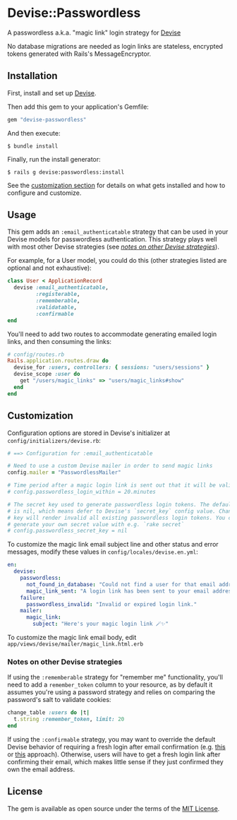 # Devise::Passwordless

A passwordless a.k.a. "magic link" login strategy for [Devise][]

No database migrations are needed as login links are stateless, encrypted tokens generated with Rails's MessageEncryptor.

## Installation

First, install and set up [Devise][].

Then add this gem to your application's Gemfile:

```ruby
gem "devise-passwordless"
```

And then execute:

```
$ bundle install
```

Finally, run the install generator:

```
$ rails g devise:passwordless:install
```

See the [customization section](#customization) for details on what gets installed and how to configure and customize.

## Usage

This gem adds an `:email_authenticatable` strategy that can be used in your Devise models for passwordless authentication. This strategy plays well with most other Devise strategies (see [*notes on other Devise strategies*](#notes-on-other-devise-strategies)).

For example, for a User model, you could do this (other strategies listed are optional and not exhaustive):

```ruby
class User < ApplicationRecord
  devise :email_authenticatable,
         :registerable,
         :rememberable,
         :validatable,
         :confirmable
end
```

You'll need to add two routes to accommodate generating emailed login links, and then consuming the links:

```ruby
# config/routes.rb
Rails.application.routes.draw do
  devise_for :users, controllers: { sessions: "users/sessions" }
  devise_scope :user do
    get "/users/magic_links" => "users/magic_links#show"
  end
end
```

## Customization

Configuration options are stored in Devise's initializer at `config/initializers/devise.rb`:

```ruby
# ==> Configuration for :email_authenticatable

# Need to use a custom Devise mailer in order to send magic links
config.mailer = "PasswordlessMailer"

# Time period after a magic login link is sent out that it will be valid for.
# config.passwordless_login_within = 20.minutes

# The secret key used to generate passwordless login tokens. The default value
# is nil, which means defer to Devise's `secret_key` config value. Changing this
# key will render invalid all existing passwordless login tokens. You can
# generate your own secret value with e.g. `rake secret`
# config.passwordless_secret_key = nil
```

To customize the magic link email subject line and other status and error messages, modify these values in `config/locales/devise.en.yml`:

```yaml
en:
  devise:
    passwordless:
      not_found_in_database: "Could not find a user for that email address"
      magic_link_sent: "A login link has been sent to your email address. Please follow the link to log in to your account."
    failure:
      passwordless_invalid: "Invalid or expired login link."
    mailer:
      magic_link:
        subject: "Here's your magic login link 🪄✨"
```

To customize the magic link email body, edit `app/views/devise/mailer/magic_link.html.erb`

### Notes on other Devise strategies

If using the `:rememberable` strategy for "remember me" functionality, you'll need to add a `remember_token` column to your resource, as by default it assumes you're using a password strategy and relies on comparing the password's salt to validate cookies:

```ruby
change_table :users do |t|
  t.string :remember_token, limit: 20
end
```

If using the `:confirmable` strategy, you may want to override the default Devise behavior of requiring a fresh login after email confirmation (e.g. [this](https://stackoverflow.com/a/39010334/215168) or [this](https://stackoverflow.com/a/25865526/215168) approach). Otherwise, users will have to get a fresh login link after confirming their email, which makes little sense if they just confirmed they own the email address.

## License

The gem is available as open source under the terms of the [MIT License](https://opensource.org/licenses/MIT).

[Devise]: https://github.com/heartcombo/devise
